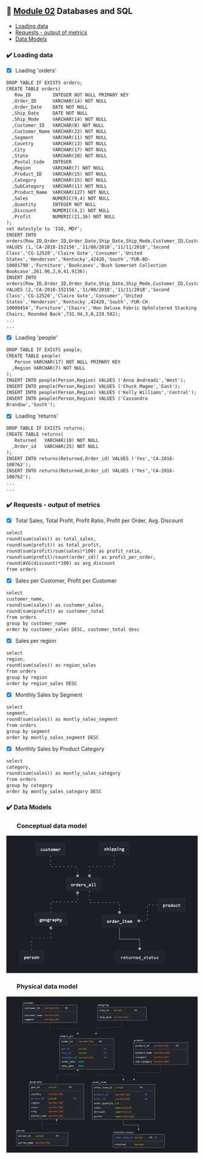 ## :rocket: [Module 02](https://github.com/Data-Learn/data-engineering/blob/master/DE-101%20Modules/Module02/readme.md) Databases and SQL 
- [Loading data](#loading-data)
- [Requests - output of metrics](#requests-output-metrics)
- [Data Models](#data-models)

### :heavy_check_mark: Loading data <a name="loading-data"></a>
- [x] Loading 'orders'
```
DROP TABLE IF EXISTS orders;
CREATE TABLE orders(
   Row_ID        INTEGER NOT NULL PRIMARY KEY 
  ,Order_ID      VARCHAR(14) NOT NULL
  ,Order_Date    DATE NOT NULL
  ,Ship_Date     DATE NOT NULL
  ,Ship_Mode     VARCHAR(14) NOT NULL
  ,Customer_ID   VARCHAR(8) NOT NULL
  ,Customer_Name VARCHAR(22) NOT NULL
  ,Segment       VARCHAR(11) NOT NULL
  ,Country       VARCHAR(13) NOT NULL
  ,City          VARCHAR(17) NOT NULL
  ,State         VARCHAR(20) NOT NULL
  ,Postal_Code   INTEGER 
  ,Region        VARCHAR(7) NOT NULL
  ,Product_ID    VARCHAR(15) NOT NULL
  ,Category      VARCHAR(15) NOT NULL
  ,SubCategory   VARCHAR(11) NOT NULL
  ,Product_Name  VARCHAR(127) NOT NULL
  ,Sales         NUMERIC(9,4) NOT NULL
  ,Quantity      INTEGER NOT NULL
  ,Discount      NUMERIC(4,2) NOT NULL
  ,Profit        NUMERIC(21,16) NOT NULL
);
set datestyle to 'ISO, MDY';
INSERT INTO orders(Row_ID,Order_ID,Order_Date,Ship_Date,Ship_Mode,Customer_ID,Customer_Name,Segment,Country,City,State,Postal_Code,Region,Product_ID,Category,SubCategory,Product_Name,Sales,Quantity,Discount,Profit) VALUES (1,'CA-2018-152156','11/08/2018','11/11/2018','Second Class','CG-12520','Claire Gute','Consumer','United States','Henderson','Kentucky',42420,'South','FUR-BO-10001798','Furniture','Bookcases','Bush Somerset Collection Bookcase',261.96,2,0,41.9136);
INSERT INTO orders(Row_ID,Order_ID,Order_Date,Ship_Date,Ship_Mode,Customer_ID,Customer_Name,Segment,Country,City,State,Postal_Code,Region,Product_ID,Category,SubCategory,Product_Name,Sales,Quantity,Discount,Profit) VALUES (2,'CA-2018-152156','11/08/2018','11/11/2018','Second Class','CG-12520','Claire Gute','Consumer','United States','Henderson','Kentucky',42420,'South','FUR-CH-10000454','Furniture','Chairs','Hon Deluxe Fabric Upholstered Stacking Chairs, Rounded Back',731.94,3,0,219.582);
...
...
```
- [x] Loading 'people'
```
DROP TABLE IF EXISTS people;
CREATE TABLE people(
   Person VARCHAR(17) NOT NULL PRIMARY KEY
  ,Region VARCHAR(7) NOT NULL
);
INSERT INTO people(Person,Region) VALUES ('Anna Andreadi','West');
INSERT INTO people(Person,Region) VALUES ('Chuck Magee','East');
INSERT INTO people(Person,Region) VALUES ('Kelly Williams','Central');
INSERT INTO people(Person,Region) VALUES ('Cassandra Brandow','South');
```
- [x] Loading 'returns'
```
DROP TABLE IF EXISTS returns;
CREATE TABLE returns(
   Returned   VARCHAR(10) NOT NULL
  ,Order_id   VARCHAR(25) NOT NULL
);
INSERT INTO returns(Returned,Order_id) VALUES ('Yes','CA-2016-100762');
INSERT INTO returns(Returned,Order_id) VALUES ('Yes','CA-2016-100762');
...
...
```

### :heavy_check_mark: Requests - output of metrics <a name="requests-output-metrics"></a>
- [x] Total Sales, Total Profit, Profit Ratio, Profit per Order, Avg. Discount
```
select 
round(sum(sales)) as total_sales, 
round(sum(profit)) as total_profit,
round(sum(profit)/sum(sales)*100) as profit_ratio,
round(sum(profit)/count(order_id)) as profit_per_order,
round(AVG(discount)*100) as avg_discount
from orders
```
- [x] Sales per Customer, Profit per Customer
```
select 
customer_name,
round(sum(sales)) as customer_sales,
round(sum(profit)) as customer_total
from orders
group by customer_name
order by customer_sales DESC, customer_total desc
```
- [x] Sales per region
```
select 
region,
round(sum(sales)) as region_sales
from orders
group by region 
order by region_sales DESC
```
- [x] Monthly Sales by Segment
```
select 
segment,
round(sum(sales)) as montly_sales_segment
from orders
group by segment
order by montly_sales_segment DESC
```
- [x] Monthly Sales by Product Category
```
select 
category,
round(sum(sales)) as montly_sales_category
from orders
group by category 
order by montly_sales_category DESC
```
### :heavy_check_mark: Data Models <a name="data-models"></a>

### &nbsp;&nbsp;&nbsp;&nbsp;&nbsp;&nbsp; Conceptual data model 

<img title="Conceptual data model" src="/module-02/Conceptual data model.png">    


### &nbsp;&nbsp;&nbsp;&nbsp;&nbsp;&nbsp; Physical data model 

<img title="Physical data model" src="/module-02/Physical data model.png">    

